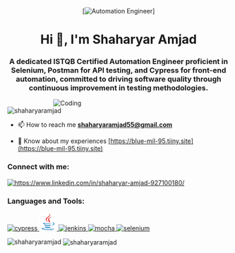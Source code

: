 <div align="center">
[<img src="https://miro.medium.com/v2/resize:fit:1200/1*LWVkgryPoQmqFQu-2LBYqA.gif" width="900" alt="Automation Engineer">]
</div>
<h1 align="center">Hi 👋, I'm Shaharyar Amjad</h1>
<h3 align="center">A dedicated ISTQB Certified Automation Engineer proficient in Selenium, Postman for API testing, and Cypress for front-end automation, committed to driving software quality through continuous improvement in testing methodologies.</h3>
<img align="right" alt="Coding" width="400" src="https://cdn.dribbble.com/users/1162077/screenshots/3848914/programmer.gif">

<p align="left"> <img src="https://komarev.com/ghpvc/?username=shaharyaramjad&label=Profile%20views&color=0e75b6&style=flat" alt="shaharyaramjad" /> </p>

- 📫 How to reach me **shaharyaramjad55@gmail.com**

- 📄 Know about my experiences [https://blue-mil-95.tiiny.site](https://blue-mil-95.tiiny.site)

<h3 align="left">Connect with me:</h3>
<p align="left">
<a href="https://linkedin.com/in/https://www.linkedin.com/in/shaharyar-amjad-927100180/" target="blank"><img align="center" src="https://raw.githubusercontent.com/rahuldkjain/github-profile-readme-generator/master/src/images/icons/Social/linked-in-alt.svg" alt="https://www.linkedin.com/in/shaharyar-amjad-927100180/" height="30" width="40" /></a>
</p>

<h3 align="left">Languages and Tools:</h3>
<p align="left"> <a href="https://www.cypress.io" target="_blank" rel="noreferrer"> <img src="https://raw.githubusercontent.com/simple-icons/simple-icons/6e46ec1fc23b60c8fd0d2f2ff46db82e16dbd75f/icons/cypress.svg" alt="cypress" width="40" height="40"/> </a> <a href="https://www.java.com" target="_blank" rel="noreferrer"> <img src="https://raw.githubusercontent.com/devicons/devicon/master/icons/java/java-original.svg" alt="java" width="40" height="40"/> </a> <a href="https://www.jenkins.io" target="_blank" rel="noreferrer"> <img src="https://www.vectorlogo.zone/logos/jenkins/jenkins-icon.svg" alt="jenkins" width="40" height="40"/> </a> <a href="https://mochajs.org" target="_blank" rel="noreferrer"> <img src="https://www.vectorlogo.zone/logos/mochajs/mochajs-icon.svg" alt="mocha" width="40" height="40"/> </a> <a href="https://www.selenium.dev" target="_blank" rel="noreferrer"> <img src="https://raw.githubusercontent.com/detain/svg-logos/780f25886640cef088af994181646db2f6b1a3f8/svg/selenium-logo.svg" alt="selenium" width="40" height="40"/> </a> </p>

<p><img align="left" src="https://github-readme-stats.vercel.app/api/top-langs?username=shaharyaramjad&show_icons=true&locale=en&layout=compact" alt="shaharyaramjad" /></p>

<p>&nbsp;<img align="center" src="https://github-readme-stats.vercel.app/api?username=shaharyaramjad&show_icons=true&locale=en" alt="shaharyaramjad" /></p>
